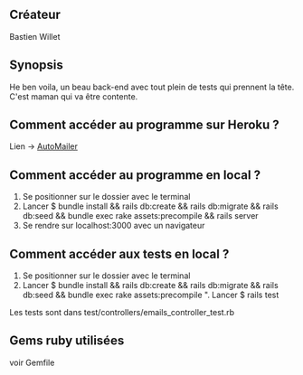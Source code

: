 ## Créateur

Bastien Willet

## Synopsis

He ben voila, un beau back-end avec tout plein de tests qui prennent la tête. C'est maman qui va être contente.

## Comment accéder au programme sur Heroku ?

Lien -> [AutoMailer](URL)<br />

## Comment accéder au programme en local ?

1. Se positionner sur le dossier avec le terminal
2. Lancer $ bundle install && rails db:create && rails db:migrate && rails db:seed && bundle exec rake assets:precompile && rails server
3. Se rendre sur localhost:3000 avec un navigateur

## Comment accéder aux tests en local ?

1. Se positionner sur le dossier avec le terminal
2. Lancer $ bundle install && rails db:create && rails db:migrate && rails db:seed && bundle exec rake assets:precompile
". Lancer $ rails test

Les tests sont dans test/controllers/emails_controller_test.rb

## Gems ruby utilisées

voir Gemfile

